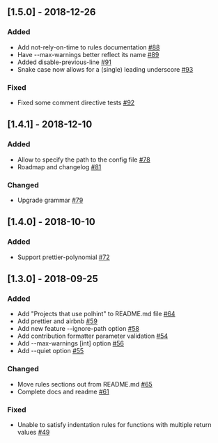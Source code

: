 ## [1.5.0] - 2018-12-26
### Added
- Add not-rely-on-time to rules documentation [#88](https://github.com/susy-contracts/polhint/pull/88)
- Have --max-warnings better reflect its name [#89](https://github.com/susy-contracts/polhint/pull/89)
- Added disable-previous-line [#91](https://github.com/susy-contracts/polhint/pull/91)
- Snake case now allows for a (single) leading underscore [#93](https://github.com/susy-contracts/polhint/pull/93)

### Fixed
- Fixed some comment directive tests [#92](https://github.com/susy-contracts/polhint/pull/92)

## [1.4.1] - 2018-12-10
### Added
- Allow to specify the path to the config file [#78](https://github.com/susy-contracts/polhint/issues/78)
- Roadmap and changelog [#81](https://github.com/susy-contracts/polhint/issues/81)

### Changed
- Upgrade grammar [#79](https://github.com/susy-contracts/polhint/pull/79)

## [1.4.0] - 2018-10-10
### Added
- Support prettier-polynomial [#72](https://github.com/susy-contracts/polhint/pull/72)

## [1.3.0] - 2018-09-25
### Added
- Add "Projects that use polhint" to README.md file [#64](https://github.com/susy-contracts/polhint/issues/63)
- Add prettier and airbnb [#59](https://github.com/susy-contracts/polhint/issues/59)
- Add new feature --ignore-path option [#58](https://github.com/susy-contracts/polhint/issues/58)
- Add contribution formatter parameter validation [#54](https://github.com/susy-contracts/polhint/pull/54)
- Add --max-warnings [int] option [#56](https://github.com/susy-contracts/polhint/issues/56)
- Add --quiet option [#55](https://github.com/susy-contracts/polhint/pull/55)

### Changed
- Move rules sections out from README.md [#65](https://github.com/susy-contracts/polhint/issues/65)
- Complete docs and readme [#61](https://github.com/susy-contracts/polhint/issues/61)

### Fixed
- Unable to satisfy indentation rules for functions with multiple return values [#49](https://github.com/susy-contracts/polhint/issues/49)